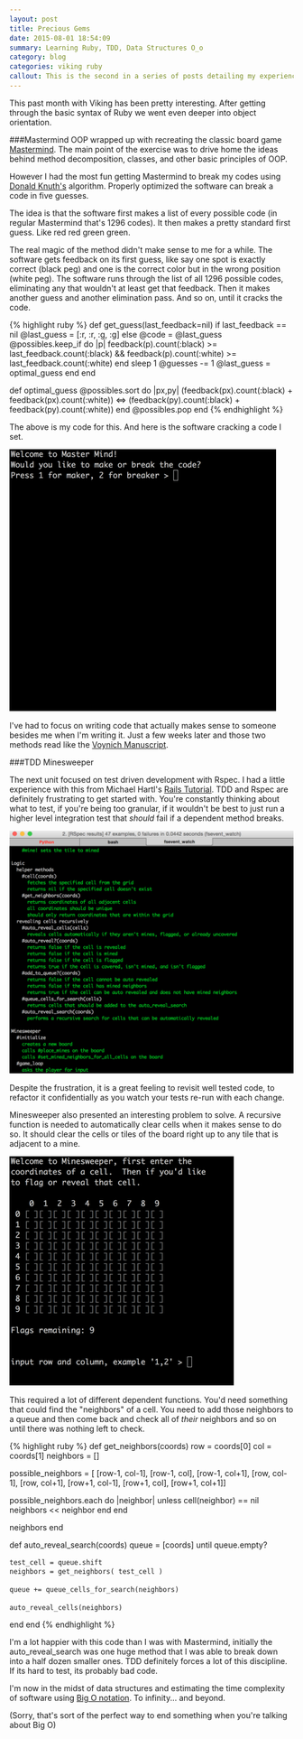```yaml
---
layout: post
title: Precious Gems
date: 2015-08-01 18:54:09
summary: Learning Ruby, TDD, Data Structures O_o
category: blog
categories: viking ruby
callout: This is the second in a series of posts detailing my experience in the [Viking Code School](/blog/2015/06/02/puts(hello-world!)/)
---
```



This past month with Viking has been pretty interesting.  After getting through
the basic syntax of Ruby we went even deeper into object orientation.  

###Mastermind
OOP wrapped up with recreating the classic board game [Mastermind][mm].  The main point of the exercise was to drive home the ideas behind method decomposition, classes, and other basic principles of OOP.  

However I had the most fun getting Mastermind to break my codes using [Donald Knuth's][knuth] algorithm.  Properly optimized the software can break a code in
five guesses.

The idea is that the software first makes a list of every possible code (in regular Mastermind that's 1296 codes).  It then makes a pretty standard first guess.  Like <span class="red">red red</span> <span class="green">green green</span>.  

The real magic of the method didn't make sense to me for a while.  The software gets feedback on its first guess, like say one spot is exactly correct (black peg) and one is the correct color but in the wrong position (white peg).  The software runs through the list of all 1296 possible codes, eliminating any that wouldn't at least get that feedback.   Then it makes another guess and another elimination pass.  And so on, until it cracks the code.

{% highlight ruby %}
def get_guess(last_feedback=nil)
  if last_feedback == nil
    @last_guess = [:r, :r, :g, :g]
  else
    @code = @last_guess
    @possibles.keep_if do |p|
      feedback(p).count(:black) >=
      last_feedback.count(:black) &&
      feedback(p).count(:white) >=
      last_feedback.count(:white)
    end
    sleep 1
    @guesses -= 1
    @last_guess = optimal_guess
  end
end

def optimal_guess
  @possibles.sort do |px,py|
    (feedback(px).count(:black) + feedback(px).count(:white)) <=>
    (feedback(py).count(:black) + feedback(py).count(:white))
  end
  @possibles.pop
end
{% endhighlight %}

The above is my code for this.  And here is the software cracking a code I set.

![Mastermind code being cracked](/assets/mastermind.gif)

I've had to focus on writing code that actually makes sense to someone besides me when I'm writing it.  Just a few weeks later and those two methods read like the [Voynich Manuscript][voy].

###TDD Minesweeper

The next unit focused on test driven development with Rspec.  I had a little experience with this from Michael Hartl's [Rails Tutorial][railstut].   TDD and Rspec are definitely frustrating to get started with.   You're constantly thinking about what to test, if you're being too granular, if it wouldn't be best to just run a higher level integration test that *should* fail if a dependent method breaks.

![Green Rspec tests](/assets/rspec.png)

Despite the frustration, it is a great feeling to revisit well tested code, to refactor it confidentially as you watch your tests re-run with each change.

Minesweeper also presented an interesting problem to solve.  A recursive function is needed to automatically clear cells when it makes sense to do so.  It should clear the cells or tiles of the board right up to any tile that is adjacent to a mine.

![Minesweeper being played, poorly](/assets/minesweeper.gif)

This required a lot of different dependent functions.  You'd need something that could find the "neighbors" of a cell.  You need to add those neighbors to a queue and then come back and check all of *their* neighbors and so on until there was nothing left to check.

{% highlight ruby %}
def get_neighbors(coords)
  row = coords[0]
  col = coords[1]
  neighbors = []

  possible_neighbors = [
  [row-1, col-1], [row-1, col], [row-1, col+1],
  [row, col-1],                 [row, col+1],
  [row+1, col-1], [row+1, col], [row+1, col+1]]

  possible_neighbors.each do |neighbor|
    unless cell(neighbor) == nil
      neighbors << neighbor
    end
  end

  neighbors
end


def auto_reveal_search(coords)
  queue = [coords]
  until queue.empty?

    test_cell = queue.shift
    neighbors = get_neighbors( test_cell )

    queue += queue_cells_for_search(neighbors)

    auto_reveal_cells(neighbors)

  end
end
{% endhighlight %}

I'm a lot happier with this code than I was with Mastermind, initially the auto_reveal_search was one huge method that I was able to break down into a half dozen smaller ones.  TDD definitely forces a lot of this discipline.  If its hard to test, its probably bad code.

I'm now in the midst of data structures and estimating the time complexity of software using [Big O notation][bigo].  To infinity... and beyond.

(Sorry, that's sort of the perfect way to end something when you're talking about Big O)

[mm]:https://en.wikipedia.org/wiki/Mastermind_(board_game)
[knuth]:https://en.wikipedia.org/wiki/Donald_Knuth
[voy]:https://en.wikipedia.org/wiki/Voynich_manuscript
[railstut]:https://www.railstutorial.org/
[bigo]:https://www.youtube.com/watch?v=iOq5kSKqeR4